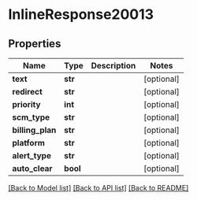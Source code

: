 # InlineResponse20013

## Properties
Name | Type | Description | Notes
------------ | ------------- | ------------- | -------------
**text** | **str** |  | [optional] 
**redirect** | **str** |  | [optional] 
**priority** | **int** |  | [optional] 
**scm_type** | **str** |  | [optional] 
**billing_plan** | **str** |  | [optional] 
**platform** | **str** |  | [optional] 
**alert_type** | **str** |  | [optional] 
**auto_clear** | **bool** |  | [optional] 

[[Back to Model list]](../README.md#documentation-for-models) [[Back to API list]](../README.md#documentation-for-api-endpoints) [[Back to README]](../README.md)

